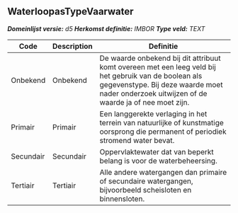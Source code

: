 ﻿## WaterloopasTypeVaarwater

*__Domeinlijst versie:__ d5*
*__Herkomst definitie:__ IMBOR*
*__Type veld:__ TEXT*

|__Code__ |__Description__ |__Definitie__	|
|	---	|	---	|   ---	| 
| Onbekend | Onbekend | De waarde onbekend bij dit attribuut komt overeen met een leeg veld bij het gebruik van de boolean als gegevenstype. Bij deze waarde moet nader onderzoek uitwijzen of de waarde ja of nee moet zijn. |
| Primair | Primair | Een langgerekte verlaging in het terrein van natuurlijke of kunstmatige oorsprong die permanent of periodiek stromend water bevat. |
| Secundair | Secundair | Oppervlaktewater dat van beperkt belang is voor de waterbeheersing. |
| Tertiair | Tertiair | Alle andere watergangen dan primaire of secundaire watergangen, bijvoorbeeld scheisloten en binnensloten. |
